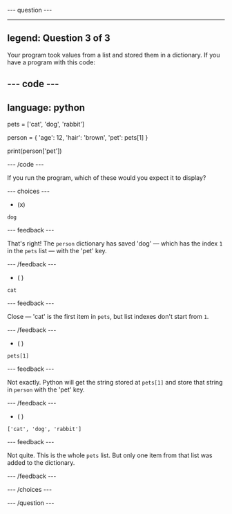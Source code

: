 
--- question ---

---
legend: Question 3 of 3
---

Your program took values from a list and stored them in a dictionary. If you have a program with this code:

--- code ---
---
language: python
---

pets = ['cat', 'dog', 'rabbit']

person = {
  'age': 12,
  'hair': 'brown',
  'pet': pets[1]
}

print(person['pet'])

--- /code ---

If you run the program, which of these would you expect it to display?

--- choices ---

- (x) 
```
dog
```
  --- feedback ---
  
  That's right! The `person` dictionary has saved 'dog' — which has the index `1` in the `pets` list — with the 'pet' key.

  --- /feedback ---

- ( ) 
```
cat
```

  --- feedback ---

  Close — 'cat' is the first item in `pets`, but list indexes don't start from `1`.

  --- /feedback ---

- ( ) 
```
pets[1]
```

  --- feedback ---
  
  Not exactly. Python will get the string stored at `pets[1]` and store that string in `person` with the 'pet' key.

  --- /feedback ---

- ( ) 
```
['cat', 'dog', 'rabbit']
```

  --- feedback ---
  
  Not quite. This is the whole `pets` list. But only one item from that list was added to the dictionary.

  --- /feedback ---

--- /choices ---

--- /question ---
